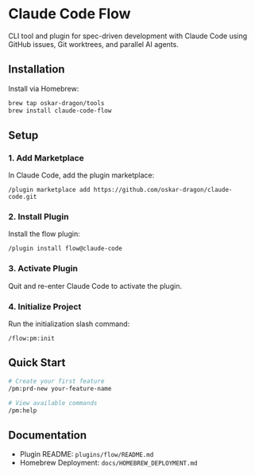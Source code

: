 # Claude Code Flow

CLI tool and plugin for spec-driven development with Claude Code using GitHub issues, Git worktrees, and parallel AI agents.

## Installation

Install via Homebrew:

```bash
brew tap oskar-dragon/tools
brew install claude-code-flow
```

## Setup

### 1. Add Marketplace

In Claude Code, add the plugin marketplace:

```
/plugin marketplace add https://github.com/oskar-dragon/claude-code.git
```

### 2. Install Plugin

Install the flow plugin:

```
/plugin install flow@claude-code
```

### 3. Activate Plugin

Quit and re-enter Claude Code to activate the plugin.

### 4. Initialize Project

Run the initialization slash command:

```
/flow:pm:init
```

## Quick Start

```bash
# Create your first feature
/pm:prd-new your-feature-name

# View available commands
/pm:help
```

## Documentation

- Plugin README: `plugins/flow/README.md`
- Homebrew Deployment: `docs/HOMEBREW_DEPLOYMENT.md`
